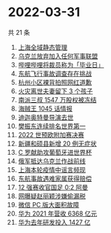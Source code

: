 # 2022-03-31

共 21 条

<!-- BEGIN -->
<!-- 最后更新时间 Thu Mar 31 2022 07:07:54 GMT+0800 (China Standard Time) -->

1. [上海全域静态管理](https://www.zhihu.com/search?q=上海全域静态管理)
1. [乌克兰放弃加入任何军事联盟](https://www.zhihu.com/search?q=乌克兰)
1. [哔哩哔哩将裁员称为「毕业日」](https://www.zhihu.com/search?q=哔哩哔哩)
1. [东航飞行事故调查存在挑战](https://www.zhihu.com/search?q=东航飞行事故调查)
1. [杭州小区裸背拍照网红道歉](https://www.zhihu.com/search?q=裸背拍照道歉)
1. [火灾离世夫妻留下 3 个孩子](https://www.zhihu.com/search?q=南京火灾夫妻)
1. [南派三叔 1547 万股权被冻结](https://www.zhihu.com/search?q=南派三叔)
1. [海贼王 1045 话情报](https://www.zhihu.com/search?q=海贼王)
1. [迪迦奥特曼导演去世](https://www.zhihu.com/search?q=迪迦奥特曼)
1. [樊振东连续排名世界第一](https://www.zhihu.com/search?q=樊振东)
1. [2022 世预欧附加赛决赛](https://www.zhihu.com/search?q=世预欧附加赛决赛)
1. [新疆和硕县新增 20 例无症状](https://www.zhihu.com/search?q=新疆疫情)
1. [C 罗献助攻葡萄牙进世界杯](https://www.zhihu.com/search?q=葡萄牙晋级世界杯)
1. [俄军抵达乌克兰作战前线](https://www.zhihu.com/search?q=俄军抵达乌克兰作战前线)
1. [上海本轮疫情中谣言频现](https://www.zhihu.com/search?q=上海疫情谣言)
1. [东航事故遇难家属获得赔偿](https://www.zhihu.com/search?q=东航飞行事故遇难家属)
1. [12 强赛收官国足 0:2 阿曼](https://www.zhihu.com/search?q=国足)
1. [网曝疑赵丽颖涉嫌偷漏税](https://www.zhihu.com/search?q=赵丽颖)
1. [微信 PC 版大面积故障](https://www.zhihu.com/search?q=微信故障)
1. [华为 2021 年营收 6368 亿元](https://www.zhihu.com/search?q=华为业绩说明会)
1. [华为去年研发投入 1427 亿](https://www.zhihu.com/search?q=华为研发投入)

<!-- END -->
